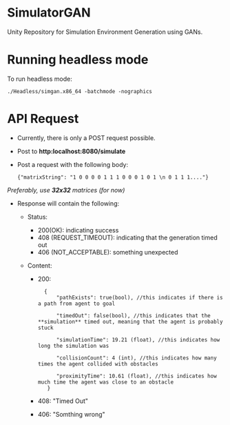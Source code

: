 # SimulatorGAN
Unity Repository for Simulation Environment Generation using GANs.

# Running headless mode
To run headless mode:

`./Headless/simgan.x86_64 -batchmode -nographics`

# API Request

* Currently, there is only a POST request possible.

* Post to **http:localhost:8080/simulate**

* Post a request with the following body:

    `{"matrixString": "1 0 0 0 0 1 1 1 0 0 0 1 0 1 \n 0 1 1 1...."}`

_Preferably, use **32x32** matrices (for now)_

* Response will contain the following:
    * Status: 
        * 200(OK): indicating success
        * 408 (REQUEST_TIMEOUT): indicating that the generation timed out
        * 406 (NOT_ACCEPTABLE): something unexpected 
    * Content:

        * 200:


                {
                    "pathExists": true(bool), //this indicates if there is a path from agent to goal

                    "timedOut": false(bool), //this indicates that the **simulation** timed out, meaning that the agent is probably stuck

                    "simulationTime": 19.21 (float), //this indicates how long the simulation was

                    "collisionCount": 4 (int), //this indicates how many times the agent collided with obstacles

                    "proximityTime": 10.61 (float), //this indicates how much time the agent was close to an obstacle
                 }
            
        
        * 408:
            "Timed Out"
        
        * 406:
            "Somthing wrong"
